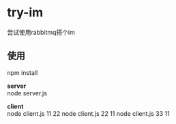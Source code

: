 # try-im

尝试使用rabbitmq搭个im

## 使用

npm install

**server**    
node server.js

**client**    
node client.js 11 22
node client.js 22 11
node client.js 33 11